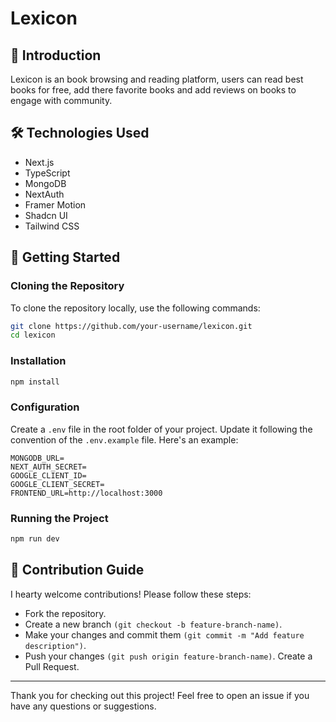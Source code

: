 # Lexicon

## 📖 Introduction

Lexicon is an book browsing and reading platform, users can read best books for free, add there favorite books and add reviews on books to engage with community.

## 🛠️ Technologies Used

- Next.js
- TypeScript
- MongoDB
- NextAuth
- Framer Motion
- Shadcn UI
- Tailwind CSS

## 🚀 Getting Started

### Cloning the Repository

To clone the repository locally, use the following commands:

```bash
git clone https://github.com/your-username/lexicon.git 
cd lexicon
```

### Installation
```bash
npm install
```
### Configuration
Create a `.env` file in the root folder of your project. Update it following the convention of the `.env.example` file. 
Here's an example:
```
MONGODB_URL=
NEXT_AUTH_SECRET=
GOOGLE_CLIENT_ID=
GOOGLE_CLIENT_SECRET=
FRONTEND_URL=http://localhost:3000
```

### Running the Project
```bash
npm run dev
```

## 🤝 Contribution Guide
I hearty welcome contributions! Please follow these steps:
- Fork the repository.
- Create a new branch `(git checkout -b feature-branch-name)`.
- Make your changes and commit them `(git commit -m "Add feature description")`.
- Push your changes `(git push origin feature-branch-name)`.
Create a Pull Request.

***
Thank you for checking out this project! Feel free to open an issue if you have any questions or suggestions.